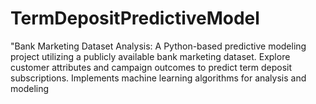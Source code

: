 # TermDepositPredictiveModel
"Bank Marketing Dataset Analysis: A Python-based predictive modeling project utilizing a publicly available bank marketing dataset. Explore customer attributes and campaign outcomes to predict term deposit subscriptions. Implements machine learning algorithms for analysis and modeling
